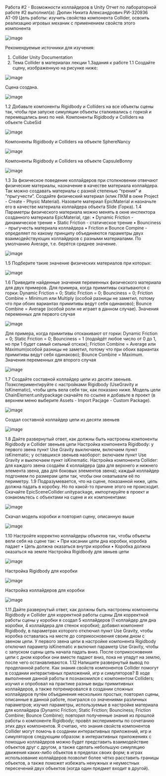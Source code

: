 Работа #2 - Возможности коллайдеров в Unity
Отчет по лабораторной работе #2 выполнил(а):
Дюпин Никита Александрович
РИ-320936
АТ-09
Цель работы: изучить свойства компонента Collider, освоить реализацию игровых механик с применением свойств этого компонента

 ![image](https://github.com/user-attachments/assets/35c35eca-2d69-48b3-9700-538728de30b2)

Рекомендуемые источники для изучения:
1.	Collider Unity Documentation
2.	Тема Collider в материалах лекции
1.Задания к работе
1.1 Создайте сцену, изображенную на рисунке ниже:
  	
![image](https://github.com/user-attachments/assets/fa0f4b84-7b59-4eef-ac3e-abb3ea8924a0)

Сцена создана.

 ![image](https://github.com/user-attachments/assets/a262da3b-46db-43dd-9832-44f16cdaacac)

1.2 Добавьте компоненты Rigidbody и Colliders на все объекты сцены так, чтобы при запуске симуляции объекты сталкивались с горкой и перемещались вниз по ней.
Компоненты Rigidbody и Colliders на объекте CubeSid

 ![image](https://github.com/user-attachments/assets/5e729d22-58d0-4fd4-9874-017c3ae60b29)

Компоненты Rigidbody и Colliders на объекте SphereNancy

 ![image](https://github.com/user-attachments/assets/892fe8ef-c327-4e97-b85a-189b232e8b6b)

Компоненты Rigidbody и Colliders на объекте CapsuleBonny

 ![image](https://github.com/user-attachments/assets/e58f79ab-9a76-45b1-8486-592f016f9e8a)

1.3 За физическое поведение коллайдеров при столкновении отвечают физические материалы, назначение в качестве материала коллайдера. Так можно создавать материалы с разной степенью “трения” и “прыгучести”. Создайте физический материал (клик ПКМ в окне Project - Create - Physic Material). Назовите материал EpicMaterial и назначьте его в качестве материала коллайдера объекта Slide (Горка).
1.4 Параметры физического материала можно менять в окне инспектора созданного материала EpicMaterial, где:
•	Dynamic Friction - динамическое трение
•	Static Friction - статическое трение
•	Bounciness - прыгучесть материала коллайдера
•	Friction и Bounce Compine - определяет по какому принципу объединяются параметры двух взаимодействующих коллайдеров с разными материалами. По умолчанию Average, т.е. берётся среднее значение.

 ![image](https://github.com/user-attachments/assets/e58f5bee-d315-4367-a164-123483b93936)

1.5 Подберите такие значение физических материалов при которых:

 ![image](https://github.com/user-attachments/assets/e1e39b9a-35d2-4011-81da-d9a510aec84b)

1.6 Приведите найденные значения переменных физического материала для двух примеров.
Для примера, когда примитивы скатываются с горки: Dynamic Friction = 0; Static Friction = 0; Bounciness = 0; Friction Combine = Minimum или Multiply (особой разницы не заметил, потому что при обоих вариантах примитивы ведут себя одинаково); Bounce Combine = Average (особой роли не играет в данном случае).
Значения переменных для первого случая

 ![image](https://github.com/user-attachments/assets/a229ae58-e4e1-46f6-849f-501e891ab5f3)

Для примера, когда примитивы отскакивают от горки: Dynamic Friction = 0; Static Friction = 0; Bounciness = 1 (подойдёт любое число от 0 до 1, но при 1 будет самый сильный отскок); Friction Combine = Average или Maximum(особой разницы не заметил, потому что при обоих вариантах примитивы ведут себя одинаково); Bounce Combine = Maximum.
Значения переменных для второго случая

 ![image](https://github.com/user-attachments/assets/753ad677-4158-421f-a4c9-e2a403a8943a)

1.7 Создайте составной коллайдер цепи из десяти звеньев. Поэкспериментируйте с настройками Rigidbody (UseGravity и IsKinematic), чтобы цепь вела себя так, как показано ниже. Модель цели ChainElement.unitypackage скачайте по ссылке и добавьте в проект (в верхнем меню выберите Assets - Import Pacjage - Custom Package).

![image](https://github.com/user-attachments/assets/a0a9d7f1-31e2-46a8-bb8a-5c10c65e537b)

 Создал составной коллайдер цепи из десяти звеньев
 
![image](https://github.com/user-attachments/assets/bb60086d-3b4d-43d7-ae5e-93bf2b5f32d4)


1.8 Дайте развернутый ответ, как должны быть настроены компоненты Rigidbody и Collider звеньев цепи
Настройка компонента Rigidbody: у первого звена пункт Use Gravity выключаем, включаем пункт isKinematic; у оставшихся звеньев наоборот: включаем пункт Use Gravity и выключаем пункт isKinematic. Настройка компонента Collider: для каждого звена создаём 4 коллайдера (два для верхнего и нижнего элемента звена, два для боковых элементов звена); каждый коллайдер подгоняем по размерам цепи так, чтобы они охватывали её по периметру.
1.9 Подразумевается, что на сцене, показанной ниже, цепь должна падать в коробку. Но по какой-то причине этого не происходит. Скачайте EpicSceneCollider.unitypackage, импортируйте в проект и ознакомьтесь с объектами на сцене и их компонентами:

 ![image](https://github.com/user-attachments/assets/6c27b3d9-11e0-436e-8bfb-2fac7bbb2c50)

Скачал модель коробки и повторил сцену, описанную выше

 ![image](https://github.com/user-attachments/assets/ede3f6b6-8954-4273-b7a6-ba3354b0b21c)

1.10 Настройте корректно коллайдеры объектов так, чтобы объекты вели себя на сцене так:
•	При касании цепи дна коробки, коробка падает
•	Цепь должна оказаться внутри коробки
•	Коробка должна оказаться на земле
Настройка Rigidbody для звньев цепи

 ![image](https://github.com/user-attachments/assets/0028aa05-566f-4cab-99ca-120160fc264b)

Настройка Rigidbody для коробки

 ![image](https://github.com/user-attachments/assets/9b231213-c61a-4bed-b25f-5cfca104bc2a)

Настройка коллайдеров для коробки

 ![image](https://github.com/user-attachments/assets/1d0a2d0d-1a3f-4747-8ffc-8633f886dad0)

1.11 Дайте развернутый ответ, как должны быть настроены компоненты Rigidbody и Collider для корректной работы сцены
Для корректной работы сцены у коробки я создал 5 коллайдеров (1 коллайдер для дна коробки, 4 коллайдера для стенок коробки); добавил компонент Rigidbody, в параметрах которого отключил пункт Use Gravity, чтобы коробка оставалась на месте до соприкосновения своим дном с звеном цепи. У первого звена цепи в настройке компонента Rigidbody отключил параметр isKinematic и включил параметр Use Gravity, чтобы с запуском сцены цепь начала падать вниз. После соприкосновения цепи с дном коробки они вместе падают вниз, пока не упадут на землю, после чего останавливаются.
1.12 Напишите развернутый вывод по проделанной работе. Как знания свойств компонентов Collider помогут в создании интерактивных приложений, игр и симуляторов?
В ходе выполнения данной работы я познакомился с компонентом Colliders; изучил и опробовал на практике разные виды примитивных коллайдеров, а также потренировался в создании сложных коллайдеров путём объединения нескольких простых; повторил сцены, описанные в данной работе, поигрался со значениями различных параметров; изучил параметры, используемые в настройке материала для коллайдера (Dynamic Friction; Static Friction; Bounciness; Friction Combine; Bounce Combine); повторил полученные знания из прошлой работы о компоненте Rigidbody; провёл эксперименты по сочетанию этих двух компонентов. Я считаю, что знания свойств компонентов Collider могут помочь в создании интерактивных приложений, игр и симуляторов следующим образом: в интерактивных приложениях с помощью коллайдеров можно будет представить взаимодействие объектов друг с другом, а также сделать небольшую симуляцию движения каких-либо объектов в пределах своих форм; в играх использование коллайдеров позволит более чётко расставить границы объектов, а также поможет избежать ненужных и неуместных пересечений двух объектов (когда один предмет входит в другой).

